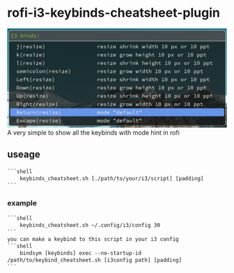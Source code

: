 # rofi-i3-keybinds-cheatsheet-plugin
![image](./2022-03-19_04-39.png)
A very simple to show all the keybinds with mode hint in rofi

## useage
	```shell
		keybinds_cheatsheet.sh [./path/to/your/i3/script] [padding]
	```
### example
	```shell
		keybinds_cheatsheet.sh ~/.config/i3/config 30
	```
	you can make a keybind to this script in your i3 config
	```shell
		bindsym [keybinds] exec --no-startup-id /path/to/keybind_cheatsheet.sh [i3config path] [padding]
	```
	
